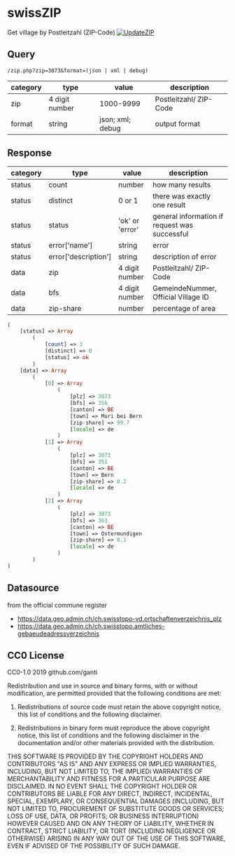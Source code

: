 # swissZIP
Get village by Postleitzahl (ZIP-Code)
[![UpdateZIP](https://github.com/ganti/swissZIP/actions/workflows/updateZIP.yml/badge.svg?branch=main)](https://github.com/ganti/swissZIP/actions/workflows/updateZIP.yml)

## Query
`/zip.php?zip=3073&format=(json | xml | debug)` 

| category | type | value | description |
| ------ | ------ | ------ | ------ |
| zip | 4 digit number | 1000-9999 | Postleitzahl/ ZIP-Code |
| format | string | json; xml; debug | output format |

## Response
| category | type | value | description |
| ------ | ------ | ------ | ------ |
| status | count | number | how many results |
| status | distinct | 0 or 1 | there was exactly one result |
| status | status | 'ok' or 'error' | general information if request was successful |
| status | error['name'] | string | error |
| status | error['description'] | string | description of error |
| data | zip | 4 digit number | Postleitzahl/ ZIP-Code |
| data | bfs | 4 digit number | GemeindeNummer, Official Village ID |
| data | zip-share | number | percentage of area |

```php
(
    [status] => Array
        (
            [count] => 3
            [distinct] => 0
            [status] => ok
        )
    [data] => Array
        (
            [0] => Array
                (
                    [plz] => 3073
                    [bfs] => 356
                    [canton] => BE
                    [town] => Muri bei Bern
                    [zip-share] => 99.7
                    [locale] => de
                )
            [1] => Array
                (
                    [plz] => 3073
                    [bfs] => 351
                    [canton] => BE
                    [town] => Bern
                    [zip-share] => 0.2
                    [locale] => de
                )
            [2] => Array
                (
                    [plz] => 3073
                    [bfs] => 363
                    [canton] => BE
                    [town] => Ostermundigen
                    [zip-share] => 0.1
                    [locale] => de
                )
        )
)
```
## Datasource
from the official commune register
- https://data.geo.admin.ch/ch.swisstopo-vd.ortschaftenverzeichnis_plz
- https://data.geo.admin.ch/ch.swisstopo.amtliches-gebaeudeadressverzeichnis

## CC0 License
CC0-1.0  2019 github.com/ganti

Redistribution and use in source and binary forms, with or without
modification, are permitted provided that the following conditions are met:

1. Redistributions of source code must retain the above copyright notice, this
   list of conditions and the following disclaimer.

2. Redistributions in binary form must reproduce the above copyright notice,
   this list of conditions and the following disclaimer in the documentation
   and/or other materials provided with the distribution.

THIS SOFTWARE IS PROVIDED BY THE COPYRIGHT HOLDERS AND CONTRIBUTORS "AS IS" AND
ANY EXPRESS OR IMPLIED WARRANTIES, INCLUDING, BUT NOT LIMITED TO, THE IMPLIEDi
WARRANTIES OF MERCHANTABILITY AND FITNESS FOR A PARTICULAR PURPOSE ARE
DISCLAIMED. IN NO EVENT SHALL THE COPYRIGHT HOLDER OR CONTRIBUTORS BE LIABLE FOR
ANY DIRECT, INDIRECT, INCIDENTAL, SPECIAL, EXEMPLARY, OR CONSEQUENTIAL DAMAGES
(INCLUDING, BUT NOT LIMITED TO, PROCUREMENT OF SUBSTITUTE GOODS OR SERVICES;
LOSS OF USE, DATA, OR PROFITS; OR BUSINESS INTERRUPTION) HOWEVER CAUSED AND
ON ANY THEORY OF LIABILITY, WHETHER IN CONTRACT, STRICT LIABILITY, OR TORT
(INCLUDING NEGLIGENCE OR OTHERWISE) ARISING IN ANY WAY OUT OF THE USE OF THIS
SOFTWARE, EVEN IF ADVISED OF THE POSSIBILITY OF SUCH DAMAGE.